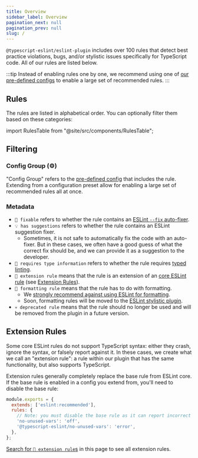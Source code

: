 ```yaml
---
title: Overview
sidebar_label: Overview
pagination_next: null
pagination_prev: null
slug: /
---
```


`@typescript-eslint/eslint-plugin` includes over 100 rules that detect best practice violations, bugs, and/or stylistic issues specifically for TypeScript code. All of our rules are listed below.

:::tip
Instead of enabling rules one by one, we recommend using one of [our pre-defined configs](/linting/configs) to enable a large set of recommended rules.
:::

## Rules

The rules are listed in alphabetical order. You can optionally filter them based on these categories:

import RulesTable from "@site/src/components/RulesTable";

<RulesTable />

## Filtering

### Config Group (⚙️)

"Config Group" refers to the [pre-defined config](/linting/configs) that includes the rule. Extending from a configuration preset allow for enabling a large set of recommended rules all at once.

### Metadata

- `🔧 fixable` refers to whether the rule contains an [ESLint `--fix` auto-fixer](https://eslint.org/docs/latest/use/command-line-interface#--fix).
- `💡 has suggestions` refers to whether the rule contains an ESLint suggestion fixer.
  - Sometimes, it is not safe to automatically fix the code with an auto-fixer. But in these cases, we often have a good guess of what the correct fix should be, and we can provide it as a suggestion to the developer.
- `💭 requires type information` refers to whether the rule requires [typed linting](/linting/typed-linting).
- `🧱 extension rule` means that the rule is an extension of an [core ESLint rule](https://eslint.org/docs/latest/rules) (see [Extension Rules](#extension-rules)).
- `📐 formatting rule` means that the rule has to do with formatting.
  - We [strongly recommend against using ESLint for formatting](/linting/troubleshooting/formatting).
  - Soon, formatting rules will be moved to the [ESLint stylistic plugin](https://eslint.style).
- `💀 deprecated rule` means that the rule should no longer be used and will be removed from the plugin in a future version.

## Extension Rules

Some core ESLint rules do not support TypeScript syntax: either they crash, ignore the syntax, or falsely report against it.
In these cases, we create what we call an "extension rule": a rule within our plugin that has the same functionality, but also supports TypeScript.

Extension rules generally completely replace the base rule from ESLint core.
If the base rule is enabled in a config you extend from, you'll need to disable the base rule:

```js
module.exports = {
  extends: ['eslint:recommended'],
  rules: {
    // Note: you must disable the base rule as it can report incorrect errors
    'no-unused-vars': 'off',
    '@typescript-eslint/no-unused-vars': 'error',
  },
};
```

[Search for `🧱 extension rule`s](?=extension#rules) in this page to see all extension rules.

